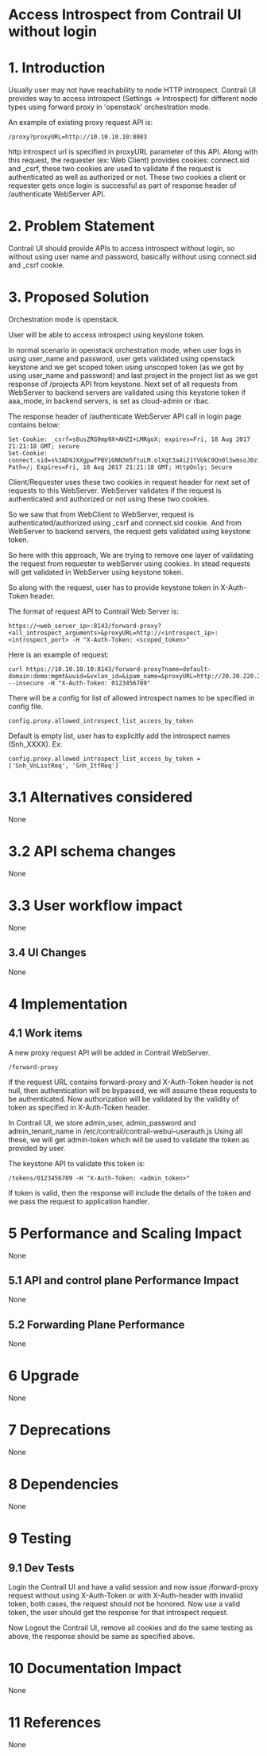 Access Introspect from Contrail UI without login
===
# 1.      Introduction

Usually user may not have reachability to node HTTP introspect. Contrail UI provides way to access introspect (Settings -> Introspect) for different node types using forward proxy in 'openstack' orchestration mode.

An example of existing proxy request API is:
```
/proxy?proxyURL=http://10.10.10.10:8083
```
http introspect url is specified in proxyURL parameter of this API. Along with this request, the requester (ex: Web Client) provides cookies: connect.sid and _csrf, these two cookies are used to validate if the request is authenticated as well as authorized or not. These two cookies a client or requester gets once login is successful as part of response header of /authenticate WebServer API.

# 2.      Problem Statement

Contrail UI should provide APIs to access introspect without login, so without using user name and password, basically without using connect.sid and _csrf cookie.

# 3.      Proposed Solution

Orchestration mode is openstack.

User will be able to access introspect using keystone token.

In normal scenario in openstack orchestration mode, when user logs in using user_name and password, user gets validated using openstack keystone and we get scoped token using unscoped token (as we got by using user_name and password) and last project in the project list as we got response of /projects API from keystone. Next set of all requests from WebServer to backend servers are validated using this keystone token if aaa_mode, in backend servers, is set as cloud-admin or rbac.

The response header of /authenticate WebServer API call in login page contains below:

```
Set-Cookie: _csrf=s8usZRG9mp9X+AHZI+LMRgoX; expires=Fri, 18 Aug 2017 21:21:18 GMT; secure
Set-Cookie: connect.sid=s%3AD9JXXgpwfPBViGNN3m5ftuLM.olXqt3a4i21YVUkC9Qn0l3wmsoJ0zipWj2aWvsLGcH8; Path=/; Expires=Fri, 18 Aug 2017 21:21:18 GMT; HttpOnly; Secure
```
Client/Requester uses these two cookies in request header for next set of requests to this WebServer. WebServer validates if the request is authenticated and authorized or not using these two cookies.

So we saw that from WebClient to WebServer, request is authenticated/authorized using _csrf and connect.sid cookie. And from WebServer to backend servers, the request gets validated using keystone token.

So here with this approach, We are trying to remove one layer of validating the request from requester to webServer using cookies. In stead requests will get validated in WebServer using keystone token.

So along with the request, user has to provide keystone token in X-Auth-Token header.

The format of request API to Contrail Web Server is:

```
https://<web_server_ip>:8143/forward-proxy?<all_introspect_arguments>&proxyURL=http://<introspect_ip>:<introspect_port> -H "X-Auth-Token: <scoped_token>"
```
Here is an example of request:
```
curl https://10.10.10.10:8143/forward-proxy?name=default-domain:demo:mgmt&uuid=&vxlan_id=&ipam_name=&proxyURL=http://20.20.220.20:8085/Snh_VnListReq --insecure -H "X-Auth-Token: 0123456789"
```

There will be a config for list of allowed introspect names to be specified in config file.
```
config.proxy.allowed_introspect_list_access_by_token
```
Default is empty list, user has to explicitly add the introspect names (Snh_XXXX). Ex:
```
config.proxy.allowed_introspect_list_access_by_token = ['Snh_VnListReq', 'Snh_ItfReq']
```

# 3.1    Alternatives considered
None

# 3.2    API schema changes
None

# 3.3      User workflow impact
None

## 3.4      UI Changes
None


# 4 Implementation

## 4.1      Work items
A new proxy request API will be added in Contrail WebServer.
```
/forward-proxy
````
If the request URL contains forward-proxy and X-Auth-Token header is not null, then authentication will be bypassed, we will assume these requests to be authenticated.
Now authorization will be validated by the validity of token as specified in X-Auth-Token header.

In Contrail UI, we store admin_user, admin_password and admin_tenant_name in /etc/contrail/contrail-webui-userauth.js
Using all these, we will get admin-token which will be used to validate the token as provided by user.

The keystone API to validate this token is:
```
/tokens/0123456789 -H "X-Auth-Token: <admin_token>"
```
If token is valid, then the response will include the details of the token and we pass the request to application handler.

# 5 Performance and Scaling Impact
None

## 5.1     API and control plane Performance Impact
None

## 5.2     Forwarding Plane Performance
None

# 6 Upgrade
None

# 7       Deprecations
None

# 8       Dependencies
None

# 9       Testing
## 9.1    Dev Tests
Login the Contrail UI and have a valid session and now issue
/forward-proxy request without using X-Auth-Token or with X-Auth-header with invaliid token, both cases, the request should not be honored.
Now use a valid token, the user should get the response for that introspect request.

Now Logout the Contrail UI, remove all cookies and do the same testing as above, the response should be same as specified above.


# 10      Documentation Impact
None

# 11      References
None

